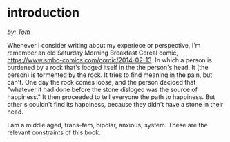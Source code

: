 # introduction

_by: Tom_

Whenever I consider writing about my experiece or perspective, I'm remember an old Saturday Morning Breakfast Cereal comic, https://www.smbc-comics.com/comic/2014-02-13. In which a person is burdened by a rock that's lodged itself in the the person's head. It (the person) is tormented by the rock. It tries to find meaning in the pain, but can't. One day the rock comes loose, and the person decided that "whatever it had done before the stone disloged was the source of happiness." It then proceeded to tell everyone the path to happiness. But other's couldn't find its happiness, because they didn't have a stone in their head.

I am a middle aged, trans-fem, bipolar, anxious, system. These are the relevant constraints of this book. 